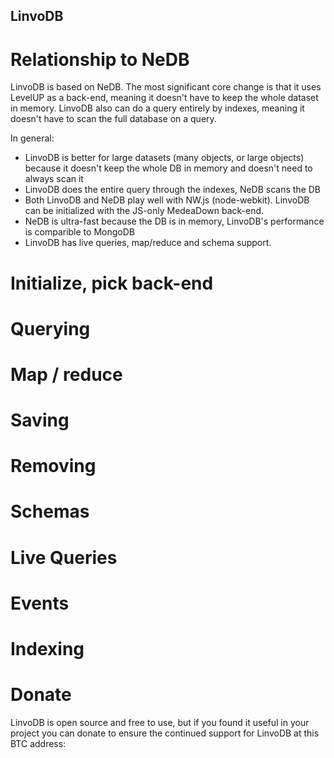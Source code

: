 LinvoDB
----------


Relationship to NeDB
=================
LinvoDB is based on NeDB. The most significant core change is that it uses LevelUP as a back-end, meaning it doesn't have to keep the whole dataset in memory. LinvoDB also can do a query entirely by indexes, meaning it doesn't have to scan the full database on a query. 

In general:
* LinvoDB is better for large datasets (many objects, or large objects) because it doesn't keep the whole DB in memory and doesn't need to always scan it
* LinvoDB does the entire query through the indexes, NeDB scans the DB
* Both LinvoDB and NeDB play well with NW.js (node-webkit). LinvoDB can be initialized with the JS-only MedeaDown back-end.
* NeDB is ultra-fast because the DB is in memory, LinvoDB's performance is comparible to MongoDB
* LinvoDB has live queries, map/reduce and schema support.


Initialize, pick back-end
==========================


Querying
===================


Map / reduce
===================


Saving
===================


Removing
===================


Schemas
===================



Live Queries
===================



Events
===================



Indexing
==================



Donate
==================
LinvoDB is open source and free to use, but if you found it useful in your project you can donate to ensure the continued support for LinvoDB at this BTC address: 